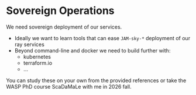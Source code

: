# Sovereign Operations

We need sovereign deployment of our services.
 
- Ideally we want to learn tools that can ease `JAM-sky-*` deployment of our ray services
- Beyond command-line and docker we need to build further with:
  - kubernetes
  - terraform.io
  - ...
  
You can study these on your own from the provided references or take the WASP PhD course 
ScaDaMaLe with me in 2026 fall. 
